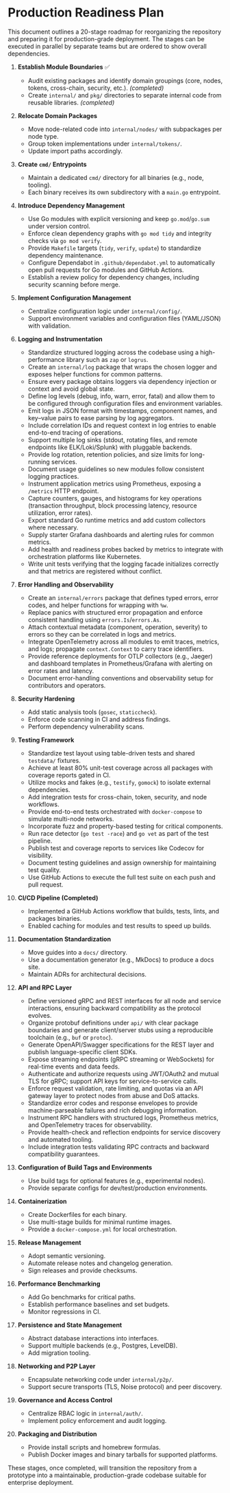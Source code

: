 # Production Readiness Plan

This document outlines a 20-stage roadmap for reorganizing the repository and preparing it for production-grade deployment. The stages can be executed in parallel by separate teams but are ordered to show overall dependencies.

1. **Establish Module Boundaries** ✅
   - Audit existing packages and identify domain groupings (core, nodes, tokens, cross-chain, security, etc.). *(completed)*
   - Create `internal/` and `pkg/` directories to separate internal code from reusable libraries. *(completed)*

2. **Relocate Domain Packages**  
   - Move node-related code into `internal/nodes/` with subpackages per node type.  
   - Group token implementations under `internal/tokens/`.  
   - Update import paths accordingly.

3. **Create `cmd/` Entrypoints**
   - Maintain a dedicated `cmd/` directory for all binaries (e.g., node, tooling).
   - Each binary receives its own subdirectory with a `main.go` entrypoint.

4. **Introduce Dependency Management**
   - Use Go modules with explicit versioning and keep `go.mod`/`go.sum` under version control.
   - Enforce clean dependency graphs with `go mod tidy` and integrity checks via `go mod verify`.
   - Provide `Makefile` targets (`tidy`, `verify`, `update`) to standardize dependency maintenance.
   - Configure Dependabot in `.github/dependabot.yml` to automatically open pull requests for Go modules and GitHub Actions.
   - Establish a review policy for dependency changes, including security scanning before merge.

5. **Implement Configuration Management**  
   - Centralize configuration logic under `internal/config/`.  
   - Support environment variables and configuration files (YAML/JSON) with validation.

6. **Logging and Instrumentation**
   - Standardize structured logging across the codebase using a high-performance library such as `zap` or `logrus`.
   - Create an `internal/log` package that wraps the chosen logger and exposes helper functions for common patterns.
   - Ensure every package obtains loggers via dependency injection or context and avoid global state.
   - Define log levels (debug, info, warn, error, fatal) and allow them to be configured through configuration files and environment variables.
   - Emit logs in JSON format with timestamps, component names, and key–value pairs to ease parsing by log aggregators.
   - Include correlation IDs and request context in log entries to enable end-to-end tracing of operations.
   - Support multiple log sinks (stdout, rotating files, and remote endpoints like ELK/Loki/Splunk) with pluggable backends.
   - Provide log rotation, retention policies, and size limits for long-running services.
   - Document usage guidelines so new modules follow consistent logging practices.
   - Instrument application metrics using Prometheus, exposing a `/metrics` HTTP endpoint.
   - Capture counters, gauges, and histograms for key operations (transaction throughput, block processing latency, resource utilization, error rates).
   - Export standard Go runtime metrics and add custom collectors where necessary.
   - Supply starter Grafana dashboards and alerting rules for common metrics.
   - Add health and readiness probes backed by metrics to integrate with orchestration platforms like Kubernetes.
   - Write unit tests verifying that the logging facade initializes correctly and that metrics are registered without conflict.

7. **Error Handling and Observability**
   - Create an `internal/errors` package that defines typed errors, error
     codes, and helper functions for wrapping with `%w`.
   - Replace panics with structured error propagation and enforce
     consistent handling using `errors.Is`/`errors.As`.
   - Attach contextual metadata (component, operation, severity) to
     errors so they can be correlated in logs and metrics.
   - Integrate OpenTelemetry across all modules to emit traces, metrics,
     and logs; propagate `context.Context` to carry trace identifiers.
   - Provide reference deployments for OTLP collectors (e.g., Jaeger) and
     dashboard templates in Prometheus/Grafana with alerting on error
     rates and latency.
   - Document error-handling conventions and observability setup for
     contributors and operators.

8. **Security Hardening**  
   - Add static analysis tools (`gosec`, `staticcheck`).  
   - Enforce code scanning in CI and address findings.  
   - Perform dependency vulnerability scans.

9. **Testing Framework**
   - Standardize test layout using table-driven tests and shared `testdata/` fixtures.
   - Achieve at least 80% unit-test coverage across all packages with coverage reports gated in CI.
   - Utilize mocks and fakes (e.g., `testify`, `gomock`) to isolate external dependencies.
   - Add integration tests for cross-chain, token, security, and node workflows.
   - Provide end-to-end tests orchestrated with `docker-compose` to simulate multi-node networks.
   - Incorporate fuzz and property-based testing for critical components.
   - Run race detector (`go test -race`) and `go vet` as part of the test pipeline.
   - Publish test and coverage reports to services like Codecov for visibility.
   - Document testing guidelines and assign ownership for maintaining test quality.
   - Use GitHub Actions to execute the full test suite on each push and pull request.

10. **CI/CD Pipeline (Completed)**
    - Implemented a GitHub Actions workflow that builds, tests, lints, and packages binaries.
    - Enabled caching for modules and test results to speed up builds.

11. **Documentation Standardization**
    - Move guides into a `docs/` directory.
    - Use a documentation generator (e.g., MkDocs) to produce a docs site.
    - Maintain ADRs for architectural decisions.

12. **API and RPC Layer**
    - Define versioned gRPC and REST interfaces for all node and service interactions, ensuring backward compatibility as the protocol evolves.
    - Organize protobuf definitions under `api/` with clear package boundaries and generate client/server stubs using a reproducible toolchain (e.g., `buf` or `protoc`).
    - Generate OpenAPI/Swagger specifications for the REST layer and publish language-specific client SDKs.
    - Expose streaming endpoints (gRPC streaming or WebSockets) for real-time events and data feeds.
    - Authenticate and authorize requests using JWT/OAuth2 and mutual TLS for gRPC; support API keys for service-to-service calls.
    - Enforce request validation, rate limiting, and quotas via an API gateway layer to protect nodes from abuse and DoS attacks.
    - Standardize error codes and response envelopes to provide machine-parseable failures and rich debugging information.
    - Instrument RPC handlers with structured logs, Prometheus metrics, and OpenTelemetry traces for observability.
    - Provide health-check and reflection endpoints for service discovery and automated tooling.
    - Include integration tests validating RPC contracts and backward compatibility guarantees.

13. **Configuration of Build Tags and Environments**
    - Use build tags for optional features (e.g., experimental nodes).
    - Provide separate configs for dev/test/production environments.

14. **Containerization**  
    - Create Dockerfiles for each binary.  
    - Use multi-stage builds for minimal runtime images.  
    - Provide a `docker-compose.yml` for local orchestration.

15. **Release Management**  
    - Adopt semantic versioning.  
    - Automate release notes and changelog generation.  
    - Sign releases and provide checksums.

16. **Performance Benchmarking**  
    - Add Go benchmarks for critical paths.  
    - Establish performance baselines and set budgets.  
    - Monitor regressions in CI.

17. **Persistence and State Management**  
    - Abstract database interactions into interfaces.  
    - Support multiple backends (e.g., Postgres, LevelDB).  
    - Add migration tooling.

18. **Networking and P2P Layer**  
    - Encapsulate networking code under `internal/p2p/`.  
    - Support secure transports (TLS, Noise protocol) and peer discovery.

19. **Governance and Access Control**  
    - Centralize RBAC logic in `internal/auth/`.  
    - Implement policy enforcement and audit logging.

20. **Packaging and Distribution**  
    - Provide install scripts and homebrew formulas.  
    - Publish Docker images and binary tarballs for supported platforms.

These stages, once completed, will transition the repository from a prototype into a maintainable, production-grade codebase suitable for enterprise deployment.

